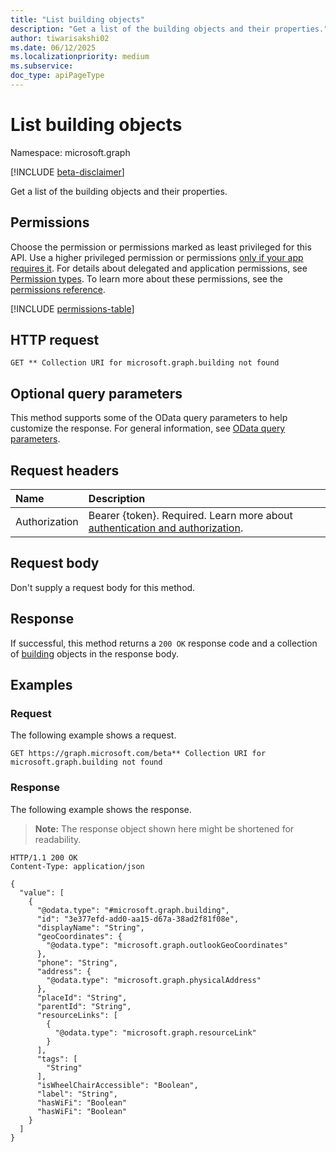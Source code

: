 ```yaml
---
title: "List building objects"
description: "Get a list of the building objects and their properties."
author: tiwarisakshi02
ms.date: 06/12/2025
ms.localizationpriority: medium
ms.subservice:
doc_type: apiPageType
---
```


# List building objects

Namespace: microsoft.graph

[!INCLUDE [beta-disclaimer](../../includes/beta-disclaimer.md)]

Get a list of the building objects and their properties.

## Permissions

Choose the permission or permissions marked as least privileged for this API. Use a higher privileged permission or permissions [only if your app requires it](/graph/permissions-overview#best-practices-for-using-microsoft-graph-permissions). For details about delegated and application permissions, see [Permission types](/graph/permissions-overview#permission-types). To learn more about these permissions, see the [permissions reference](/graph/permissions-reference).

<!-- {
  "blockType": "permissions",
  "name": "building-list-permissions"
}
-->
[!INCLUDE [permissions-table](../includes/permissions/building-list-permissions.md)]

## HTTP request

<!-- {
  "blockType": "ignored"
}
-->
``` http
GET ** Collection URI for microsoft.graph.building not found
```

## Optional query parameters

This method supports some of the OData query parameters to help customize the response. For general information, see [OData query parameters](/graph/query-parameters).

## Request headers

|Name|Description|
|:---|:---|
|Authorization|Bearer {token}. Required. Learn more about [authentication and authorization](/graph/auth/auth-concepts).|

## Request body

Don't supply a request body for this method.

## Response

If successful, this method returns a `200 OK` response code and a collection of [building](../resources/building.md) objects in the response body.

## Examples

### Request

The following example shows a request.
<!-- {
  "blockType": "request",
  "name": "list_building"
}
-->
``` http
GET https://graph.microsoft.com/beta** Collection URI for microsoft.graph.building not found
```


### Response

The following example shows the response.
>**Note:** The response object shown here might be shortened for readability.
<!-- {
  "blockType": "response",
  "truncated": true,
  "@odata.type": "microsoft.graph.building"
}
-->
``` http
HTTP/1.1 200 OK
Content-Type: application/json

{
  "value": [
    {
      "@odata.type": "#microsoft.graph.building",
      "id": "3e377efd-add0-aa15-d67a-38ad2f81f08e",
      "displayName": "String",
      "geoCoordinates": {
        "@odata.type": "microsoft.graph.outlookGeoCoordinates"
      },
      "phone": "String",
      "address": {
        "@odata.type": "microsoft.graph.physicalAddress"
      },
      "placeId": "String",
      "parentId": "String",
      "resourceLinks": [
        {
          "@odata.type": "microsoft.graph.resourceLink"
        }
      ],
      "tags": [
        "String"
      ],
      "isWheelChairAccessible": "Boolean",
      "label": "String",
      "hasWiFi": "Boolean"
      "hasWiFi": "Boolean"
    }
  ]
}
```

